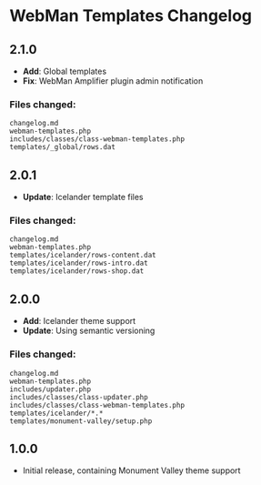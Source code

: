 # WebMan Templates Changelog

## 2.1.0

* **Add**: Global templates
* **Fix**: WebMan Amplifier plugin admin notification

### Files changed:

	changelog.md
	webman-templates.php
	includes/classes/class-webman-templates.php
	templates/_global/rows.dat


## 2.0.1

* **Update**: Icelander template files

### Files changed:

	changelog.md
	webman-templates.php
	templates/icelander/rows-content.dat
	templates/icelander/rows-intro.dat
	templates/icelander/rows-shop.dat


## 2.0.0

* **Add**: Icelander theme support
* **Update**: Using semantic versioning

### Files changed:

	changelog.md
	webman-templates.php
	includes/updater.php
	includes/classes/class-updater.php
	includes/classes/class-webman-templates.php
	templates/icelander/*.*
	templates/monument-valley/setup.php


## 1.0.0

* Initial release, containing Monument Valley theme support
